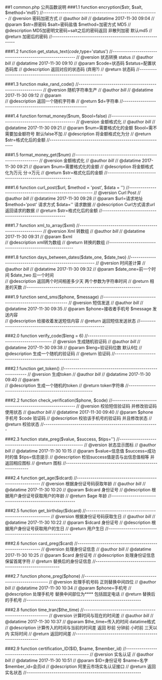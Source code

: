 ##1 common.php 公共函数说明
###1.1 function encryption($str, $salt, $method='md5')
 //-----------------------------------------------------------
 // @version  密码加密方式
 // @author   $bill$
 // @datatime 2017-11-30 09:04
 // @param $str=原密码  $salt=密码盐值 $method=加密方式 MD5
 // @description MD5加密明文密码+salt之后的密码返回 非散列加密 默认md5
 // @return 加密后的密码
 //-----------------------------------------------------------

 ###1.2  function get_status_text($code,$type='status')
  //-----------------------------------------------------------
 // @version  状态转换 status
 // @author   $bill$
 // @datatime 2017-11-30 09:10
 // @param $code=状态码  $status=配置状态码库
 // @description 返回对应的状态码 (弃用?)
 // @return 状态码
 //-----------------------------------------------------------

 ###1.3 function make_rand_code()
  //-----------------------------------------------------------
 // @version  随机字符串生产
 // @author   $bill$
 // @datatime 2017-11-30 09:12
 // @param  
 // @description 返回一个随机字符串
 // @return  $d=字符串
 //-----------------------------------------------------------

 ###1.4  function format_money($num, $bool=false)
  //-----------------------------------------------------------
 // @version  金额格式化
 // @author   $bill$
 // @datatime 2017-11-30 09:21
 // @param  $num=需要格式化的金额 $bool=需不需要加金额符号 默认false不加
 // @description 将金额格式化为分
 // @return  $str=格式化后的金额
 //-----------------------------------------------------------

 ###1.5  format_money_get($num)
 //-----------------------------------------------------------
 // @version  金额格式化
 // @author   $bill$
 // @datatime 2017-11-30 09:21
 // @param  $num=需要格式化的金额
 // @description 将金额格式化为万元 分->万元
 // @return  $str=格式化后的金额
 //-----------------------------------------------------------

 ###1.6 function curl_post($url, $method = 'post', $data = '')
  //-----------------------------------------------------------
 // @version  Curl Post
 // @author   $bill$
 // @datatime 2017-11-30 09:28
 // @param  $url=请求地址 $method='post' 请求方式 $data='' 请求数据
 // @description Curl方式请求url 返回请求的数据
 // @return  $str=格式化后的金额
 //-----------------------------------------------------------

 ###1.7 function xml_to_array($xml)
 //-----------------------------------------------------------
 // @version  Xml 转数组
 // @author   $bill$
 // @datatime 2017-11-30 09:31
 // @param  $xml  
 // @description xml转为数组
 // @return  转换的数组
 //-----------------------------------------------------------

 ###1.8  function days_between_dates($date_one, $date_two)
  //-----------------------------------------------------------
 // @version  时间差计算
 // @author   $bill$
 // @datatime 2017-11-30 09:32
 // @param  $date_one=前一个时间  $date_two 后一个时间   
 // @description 返回两个时间相差多少天 两个参数为字符串时间
 // @return  相差的天数
 //-----------------------------------------------------------

 ###1.9 function send_sms($phone, $message)
  //-----------------------------------------------------------
 // @version  短信发送
 // @author   $bill$
 // @datatime 2017-11-30 09:35
 // @param  $phone=接收者手机号  $message 发送内容   
 // @description 给接收着发送短信内容
 // @return  返回短信发送状态
 //-----------------------------------------------------------

 ###2.0  function verify_code($leng = 6)
 //-----------------------------------------------------------
 // @version  生成随机验证码
 // @author   $bill$
 // @datatime 2017-11-30 09:38
 // @param  $leng=验证码位数  默认6位
 // @description 生成一个随机的验证码
 // @return  验证码
 //-----------------------------------------------------------

 ###2.1  function get_token()
  //-----------------------------------------------------------
 // @version  生成token
 // @author   $bill$
 // @datatime 2017-11-30 09:40
 // @param  
 // @description 生成一个随机的token
 // @return  token字符串
 //-----------------------------------------------------------

 ###2.2  function check_verification($phone, $code)
  //-----------------------------------------------------------
 // @version  校验短信验证码 并修改验证码使用状态
 // @author   $bill$
 // @datatime 2017-11-30 09:40
 // @param  $phone 手机号 $code 验证码
 // @description 校验该手机号的验证码 并且修改状态
 // @return  校验状态
 //-----------------------------------------------------------

 ###2.3  function state_preg($value, $success, $tips='')
 //-----------------------------------------------------------
 // @version  状态显示图标
 // @author   $bill$
 // @datatime 2017-11-30 10:15
 // @param  $value=信息值 $success=成功时的值 $tips=信息提示
 // @description 检验success值是否与出信息值相等 并返回相应图标
 // @return  图标 
 //-----------------------------------------------------------

 ###2.4 function get_age($idcard)
 //-----------------------------------------------------------
 // @version  根据身份证号码获取年龄
 // @author   $bill$
 // @datatime 2017-11-30 10:20
 // @param  $idcard 身份证号
 // @description 根据用户身份证号获取用户的年龄
 // @return  $age 年龄 
 //-----------------------------------------------------------

 ###2.5 function get_birthday($idcard)
 //-----------------------------------------------------------
 // @version  根据身份证号码获取生日
 // @author   $bill$
 // @datatime 2017-11-30 10:22
 // @param  $idcard 身份证号
 // @description 根据用户身份证号获取用户的生日
 // @return  用户生日
 //-----------------------------------------------------------

 ###2.6 function card_preg($card)
 //-----------------------------------------------------------
 // @version  处理身份证信息
 // @author   $bill$
 // @datatime 2017-11-30 10:25
 // @param  $card 身份证号
 // @description 处理身份证信息 保留首尾字符
 // @return  替换后的身份证信息
 //-----------------------------------------------------------

 ###2.7 function phone_preg($phone)
 //-----------------------------------------------------------
 // @version  处理手机号码 正则替换中间四位
 // @author   $bill$
 // @datatime 2017-11-30 10:34
 // @param  $phone=手机号
 // @description 处理手机号 替换中间部位为****  包括固定电话
 // @return  替换后的手机号
 //-----------------------------------------------------------

 ###2.8  function time_tran($the_time)
 //-----------------------------------------------------------
 // @version  计算时间与现在的时间差
 // @author   $bill$
 // @datatime 2017-11-30 10:37
 // @param  $the_time=传入的时间 datatime格式 
 // @description 计算传入的时间与当前的时间差 返回 秒前 分钟前 小时前 三天以内 实际时间
 // @return  返回时间差
 //-----------------------------------------------------------

 ###2.9 function certification_ID($ID, $name, $member_id)
  //-----------------------------------------------------------
 // @version  实名认证 
 // @author   $bill$
 // @datatime 2017-11-30 10:51
 // @param  $ID=身份证号  $name=名字 $member_id=会员id 
 // @description 阿里云市场实名认证接口
 // @return  返回实名状态
 //-----------------------------------------------------------
